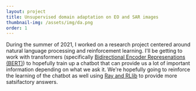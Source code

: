 ```yaml
---
layout: project
title: Unsupervised domain adaptation on EO and SAR images
thumbnail-img: /assets/img/da.png
order: 1
---
```


During the summer of 2021, I worked on a research project centered around natural language processing and reinforcement learning. I'll be getting to work with transformers (specifically [Bidirectional Encoder Represenations (BERT)](http://jalammar.github.io/illustrated-bert/)) to hopefully train up a chatbot that can provide us a lot of important information depending on what we ask it. We're hopefully going to reinforce the learning of the chatbot as well using [Ray and RLlib](https://arxiv.org/abs/1911.04252) to provide more satsifactory answers.